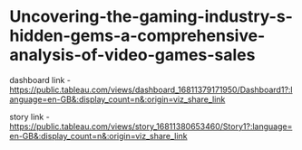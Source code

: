 # Uncovering-the-gaming-industry-s-hidden-gems-a-comprehensive-analysis-of-video-games-sales


dashboard link - https://public.tableau.com/views/dashboard_16811379171950/Dashboard1?:language=en-GB&:display_count=n&:origin=viz_share_link

story link - https://public.tableau.com/views/story_16811380653460/Story1?:language=en-GB&:display_count=n&:origin=viz_share_link
